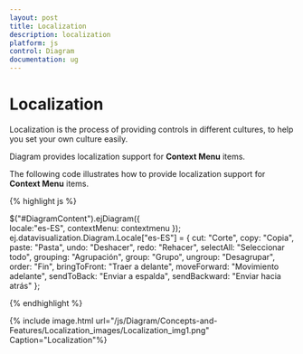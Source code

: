 ```yaml
---
layout: post
title: Localization
description: localization 
platform: js
control: Diagram
documentation: ug
---
```


# Localization 

Localization is the process of providing controls in different cultures, to help you set your own culture easily.

Diagram provides localization support for **Context Menu** items.

The following code illustrates how to provide localization support for **Context Menu** items.

{% highlight js %}

$("#DiagramContent").ejDiagram({            
    locale:"es-ES",
    contextMenu: contextmenu
});
ej.datavisualization.Diagram.Locale["es-ES"] = {
    cut: "Corte",
    copy: "Copia",
    paste: "Pasta",
    undo: "Deshacer",
    redo: "Rehacer",
    selectAll: "Seleccionar todo",
    grouping: "Agrupación",
    group: "Grupo",
    ungroup: "Desagrupar",
    order: "Fin",
    bringToFront: "Traer a delante",
    moveForward: "Movimiento adelante",
    sendToBack: "Enviar a espalda",
    sendBackward: "Enviar hacia atrás"
};

{% endhighlight %}

{% include image.html url="/js/Diagram/Concepts-and-Features/Localization_images/Localization_img1.png" Caption="Localization"%}

